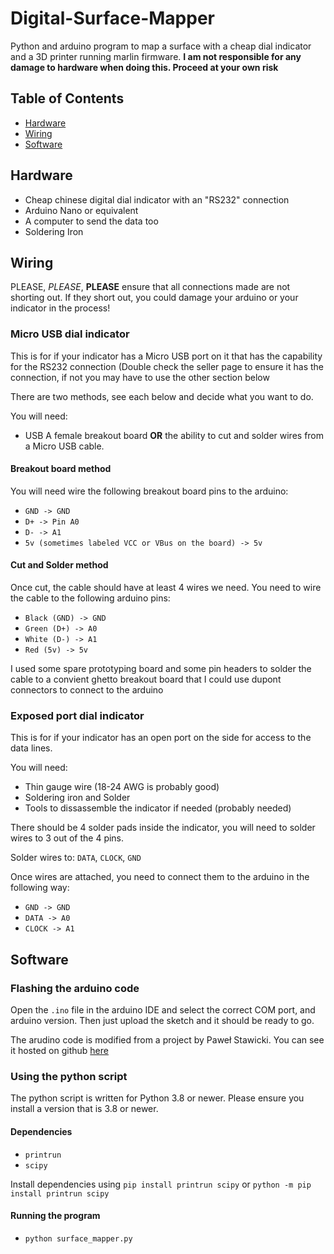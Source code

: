 # Digital-Surface-Mapper

Python and arduino program to map a surface with a cheap dial indicator and a 3D printer running marlin firmware.
**I am not responsible for any damage to hardware when doing this. Proceed at your own risk**

## Table of Contents

- [Hardware](#hardware)
- [Wiring](#wiring)
- [Software](#software)

## Hardware

- Cheap chinese digital dial indicator with an "RS232" connection
- Arduino Nano or equivalent
- A computer to send the data too
- Soldering Iron

## Wiring

PLEASE, _PLEASE_, **PLEASE** ensure that all connections made are not shorting out. If they short out, you could damage your arduino or your indicator in the process!

### Micro USB dial indicator

This is for if your indicator has a Micro USB port on it that has the capability for the RS232 connection (Double check the seller page to ensure it has the connection, if not you may have to use the other section below

There are two methods, see each below and decide what you want to do.

You will need:

- USB A female breakout board **OR** the ability to cut and solder wires from a Micro USB cable.

#### Breakout board method

You will need wire the following breakout board pins to the arduino:

- `GND -> GND`
- `D+ -> Pin A0`
- `D- -> A1`
- `5v (sometimes labeled VCC or VBus on the board) -> 5v`

#### Cut and Solder method

Once cut, the cable should have at least 4 wires we need. You need to wire the cable to the following arduino pins:

- `Black (GND) -> GND`
- `Green (D+) -> A0`
- `White (D-) -> A1`
- `Red (5v) -> 5v`

I used some spare prototyping board and some pin headers to solder the cable to a convient ghetto breakout board that I could use dupont connectors to connect to the arduino

### Exposed port dial indicator

This is for if your indicator has an open port on the side for access to the data lines.

You will need:

- Thin gauge wire (18-24 AWG is probably good)
- Soldering iron and Solder
- Tools to dissassemble the indicator if needed (probably needed)

There should be 4 solder pads inside the indicator, you will need to solder wires to 3 out of the 4 pins.

Solder wires to: `DATA`, `CLOCK`, `GND`

Once wires are attached, you need to connect them to the arduino in the following way:

- `GND -> GND`
- `DATA -> A0`
- `CLOCK -> A1`

## Software

### Flashing the arduino code

Open the `.ino` file in the arduino IDE and select the correct COM port, and arduino version. Then just upload the sketch and it should be ready to go.

The arudino code is modified from a project by Paweł Stawicki. You can see it hosted on github [here](https://github.com/stawel/dialIndicatorToSerial)

### Using the python script

The python script is written for Python 3.8 or newer. Please ensure you install a version that is 3.8 or newer.

#### Dependencies

- `printrun`
- `scipy`

Install dependencies using `pip install printrun scipy` or `python -m pip install printrun scipy`

#### Running the program

- `python surface_mapper.py`
